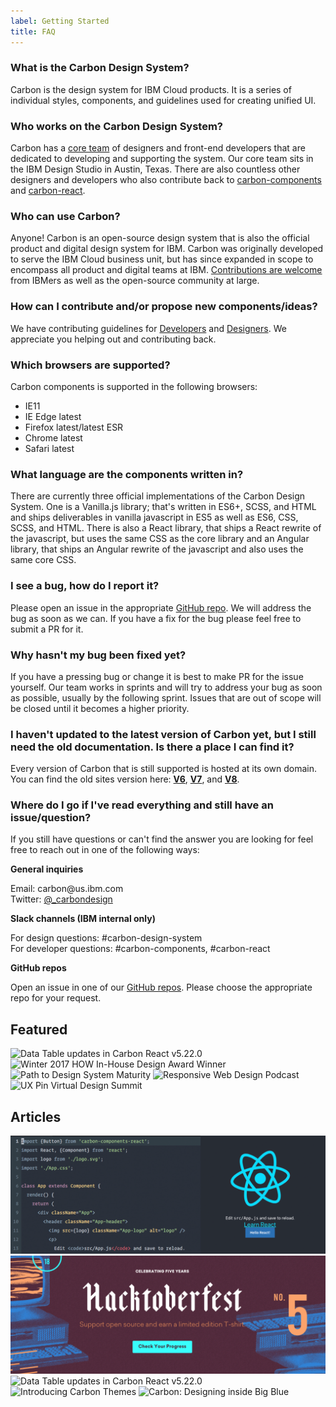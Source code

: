 ```yaml
---
label: Getting Started
title: FAQ
---
```


### What is the Carbon Design System?

Carbon is the design system for IBM Cloud products. It is a series of individual styles, components, and guidelines used for creating unified UI.

### Who works on the Carbon Design System?

Carbon has a [core team](https://github.com/orgs/carbon-design-system/people) of designers and front-end developers that are dedicated to developing and supporting the system. Our core team sits in the IBM Design Studio in Austin, Texas. There are also countless other designers and developers who also contribute back to [carbon-components](https://github.com/ibm/carbon-components#contributors) and [carbon-react](https://github.com/ibm/carbon-components-react#contributors).

### Who can use Carbon?

Anyone! Carbon is an open-source design system that is also the official product and digital design system for IBM. Carbon was originally developed to serve the IBM Cloud business unit, but has since expanded in scope to encompass all product and digital teams at IBM. [Contributions are welcome](/getting-started/contributing) from IBMers as well as the open-source community at large.

### How can I contribute and/or propose new components/ideas?

We have contributing guidelines for [Developers](/getting-started/contributing/developers) and [Designers](/getting-started/contributing/designers). We appreciate you helping out and contributing back.

### Which browsers are supported?

Carbon components is supported in the following browsers:

- IE11
- IE Edge latest
- Firefox latest/latest ESR
- Chrome latest
- Safari latest

### What language are the components written in?

There are currently three official implementations of the Carbon Design System. One is a Vanilla.js library; that's written in ES6+, SCSS, and HTML and ships deliverables in vanilla javascript in ES5 as well as ES6, CSS, SCSS, and HTML. There is also a React library, that ships a React rewrite of the javascript, but uses the same CSS as the core library and an Angular library, that ships an Angular rewrite of the javascript and also uses the same core CSS.

### I see a bug, how do I report it?

Please open an issue in the appropriate [GitHub repo](https://github.com/carbon-design-system). We will address the bug as soon as we can. If you have a fix for the bug please feel free to submit a PR for it.

### Why hasn't my bug been fixed yet?

If you have a pressing bug or change it is best to make PR for the issue yourself. Our team works in sprints and will try to address your bug as soon as possible, usually by the following sprint. Issues that are out of scope will be closed until it becomes a higher priority.

### I haven't updated to the latest version of Carbon yet, but I still need the old documentation. Is there a place I can find it?

Every version of Carbon that is still supported is hosted at its own domain. You can find the old sites version here:
**[V6](http://v6.carbondesignsystem.com/)**, **[V7](http://v7.carbondesignsystem.com/)**, and **[V8](http://v8.carbondesignsystem.com/)**.

### Where do I go if I've read everything and still have an issue/question?

If you still have questions or can't find the answer you are looking for feel free to reach out in one of the following ways:

**General inquiries**

<p>Email: carbon@us.ibm.com </br>
Twitter: <a href="https://twitter.com/_carbondesign" target="_blank">@_carbondesign</a></p>

**Slack channels (IBM internal only)**

<p>For design questions: #carbon-design-system<br>
For developer questions: #carbon-components, #carbon-react</p>

**GitHub repos**

<p>Open an issue in one of our <a href="https://github.com/carbon-design-system">GitHub repos</a>. Please choose the appropriate repo for your request.</p>

## Featured

<flex-group>
<clickable-tile 
    type="article"
    title="Smashing Magazine's “Design Systems” Book"
    href="https://www.smashingmagazine.com/design-systems-book/"
    >
    <img src="images/article-1.png" alt="Data Table updates in Carbon React v5.22.0" />
</clickable-tile>
<clickable-tile 
    type="article"
    title="Winter 2017 HOW In-House Design Award Winner"
    href="http://www.howdesign.com/84-award-winning-projects-from-in-house-design-teams/" 
    >
    <img src="images/article-2.png" alt="Winter 2017 HOW In-House Design Award Winner" />
</clickable-tile>
<clickable-tile 
    type="article"
    title="Path to Design System Maturity"
    href="https://medium.com/ux-power-tools/the-path-to-design-system-maturity-d403daba692a" 
    >
    <img src="images/article-3.png" alt="Path to Design System Maturity" />
</clickable-tile>
<clickable-tile 
    type="article"
    title="Responsive Web Design Podcast"
    href="https://responsivewebdesign.com/podcast/ibm-carbon/" 
    >
    <img src="images/article-4a.png" alt="Responsive Web Design Podcast" />
</clickable-tile>
<clickable-tile 
    type="article"
    title="UX Pin Virtual Design Summit"
    href="https://www.youtube.com/watch?v=eSvq5MieOdw&t=144s" 
    >
    <img src="images/article-5a.png" alt="UX Pin Virtual Design Summit" />
</clickable-tile>
</flex-group>

## Articles

<flex-group>
<clickable-tile 
    type="article"
    title="Up & Running with Carbon React in less than 5 minutes"
    author="Josh Black" 
    date="October 19, 2018"
    href="https://medium.com/carbondesign/up-running-with-carbon-react-in-less-than-5-minutes-25d43cca059e" 
    >
    <img src="images/article-8.png" alt="Up & Running with Carbon React in less than 5 minutes" />
</clickable-tile>
<clickable-tile 
    type="article"
    title="Hacktoberfest with Carbon"
    author="Josh Black" 
    date="October 16, 2018"
    href="https://medium.com/carbondesign/hacktoberfest-with-carbon-95c48943f586" 
    >
    <img src="images/article-7.png" alt="Hacktoberfest with Carbon" />
</clickable-tile>
<clickable-tile 
    type="article"
    title="Data Table updates in Carbon React v5.22.0"
    author="Josh Black" 
    date="February 20, 2018"
    href="https://medium.com/carbondesign/data-table-updates-in-carbon-react-v5-22-0-6da0c24a96d6" 
    >
    <img src="images/article-6.png" alt="Data Table updates in Carbon React v5.22.0" />
</clickable-tile>
<clickable-tile 
    type="article"
    title="Introducing Carbon Themes"
    author="Bethany Sonefield" 
    date="August 11, 2017"
    href="https://medium.com/design-ibm/introducing-carbon-themes-83d3985a8627" 
    >
    <img src="images/article-4.png" alt="Introducing Carbon Themes" />
</clickable-tile>
<clickable-tile 
    type="article"
    title="Carbon: Designing inside Big Blue"
    author="Bethany Sonefield" 
    date="March 30, 2017"
    href="https://medium.com/design-ibm/carbon-designing-inside-big-blue-8577883cfe42" 
    >
    <img src="images/article-5.png" alt="Carbon: Designing inside Big Blue" />
</clickable-tile>
</flex-group>
